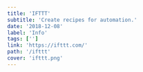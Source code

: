 ```yaml
---
title: 'IFTTT'
subtitle: 'Create recipes for automation.'
date: '2018-12-08'
label: 'Info'
tags: ['']
link: 'https://ifttt.com/'
path: '/ifttt'
cover: 'ifttt.png'
---
```

